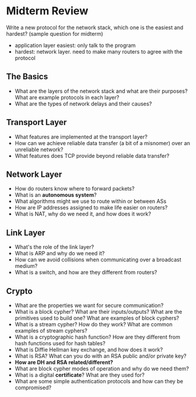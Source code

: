# Midterm Review

Write a new protocol for the network stack, which one is the easiest and hardest? (sample question for midterm)

- application layer easiest: only talk to the program
- hardest: network layer. need to make many routers to agree with the protocol

## The Basics

* What are the layers of the network stack and what are their purposes?  What are example protocols in each layer?
* What are the types of network delays and their causes?

## Transport Layer

* What features are implemented at the transport layer?
* How can we achieve reliable data transfer (a bit of a misnomer) over an unreliable network?
* What features does TCP provide beyond reliable data transfer?

## Network Layer

* How do routers know where to forward packets?
* What is an **autonomous system**?
* What algorithms might we use to route within or between ASs
* How are IP addresses assigned to make life easier on routers?
* What is NAT, why do we need it, and how does it work?

## Link Layer

* What's the role of the link layer?
* What is ARP and why do we need it?
* How can we avoid collisions when communicating over a broadcast medium?
* What is a switch, and how are they different from routers?

## Crypto

* What are the properties we want for secure communication?
* What is a block cypher?  What are their inputs/outputs?  What are the primitives used to build one?  What are examples of block cyphers?
* What is a stream cypher?  How do they work?  What are common examples of stream cyphers?
* What is a cryptographic hash function?  How are they different from hash functions used for hash tables?
* What is Diffie Hellman key exchange, and how does it work?
* What is RSA?  What can you do with an RSA public and/or private key?
* **How are DH and RSA related/different?**
* What are block cypher modes of operation and why do we need them?
* What is a digital **certificate**?  What are they used for?
* What are some simple authentication protocols and how can they be compromised?